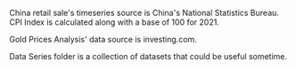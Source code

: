 China retail sale's timeseries source is China's National Statistics Bureau. CPI Index is calculated along with a base of 100 for 2021. 

Gold Prices Analysis' data source is investing.com.

Data Series folder is a collection of datasets that could be useful sometime. 
